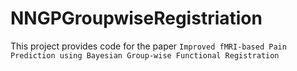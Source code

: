 # NNGPGroupwiseRegistriation

This project provides code for the paper `Improved fMRI-based Pain Prediction using Bayesian Group-wise Functional Registration`
